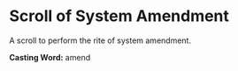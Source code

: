 # Scroll of System Amendment

A scroll to perform the rite of system amendment.

**Casting Word:** amend
